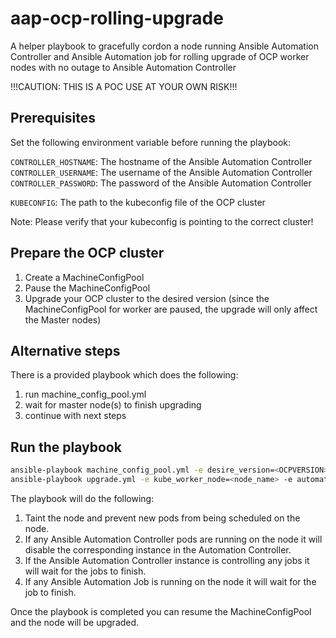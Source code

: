# aap-ocp-rolling-upgrade

A helper playbook to gracefully cordon a node running Ansible Automation Controller and Ansible Automation job for rolling upgrade of OCP worker nodes with no outage to Ansible Automation Controller

!!!CAUTION: THIS IS A POC USE AT YOUR OWN RISK!!!

## Prerequisites

Set the following environment variable before running the playbook:

`CONTROLLER_HOSTNAME`: The hostname of the Ansible Automation Controller
`CONTROLLER_USERNAME`: The username of the Ansible Automation Controller
`CONTROLLER_PASSWORD`: The password of the Ansible Automation Controller

`KUBECONFIG`: The path to the kubeconfig file of the OCP cluster

Note: Please verify that your kubeconfig is pointing to the correct cluster!

## Prepare the OCP cluster

1. Create a MachineConfigPool 
2. Pause the MachineConfigPool
3. Upgrade your OCP cluster to the desired version (since the MachineConfigPool for worker are paused, the upgrade will only affect the Master nodes)

## Alternative steps

There is a provided playbook which does the following:

1. run machine_config_pool.yml
2. wait for master node(s) to finish upgrading
3. continue with next steps

## Run the playbook

```bash
ansible-playbook machine_config_pool.yml -e desire_version=<OCPVERSION>
ansible-playbook upgrade.yml -e kube_worker_node=<node_name> -e automation_controller_namespace=<namespace>
```

The playbook will do the following:

1. Taint the node and prevent new pods from being scheduled on the node.
2. If any Ansible Automation Controller pods are running on the node it will disable the corresponding instance in the Automation Controller.
3. If the Ansible Automation Controller instance is controlling any jobs it will wait for the jobs to finish.
4. If any Ansible Automation Job is running on the node it will wait for the job to finish.

Once the playbook is completed you can resume the MachineConfigPool and the node will be upgraded.
